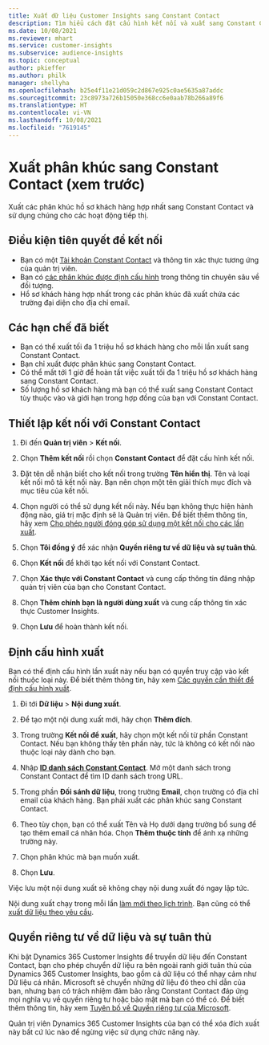 ```yaml
---
title: Xuất dữ liệu Customer Insights sang Constant Contact
description: Tìm hiểu cách đặt cấu hình kết nối và xuất sang Constant Contact.
ms.date: 10/08/2021
ms.reviewer: mhart
ms.service: customer-insights
ms.subservice: audience-insights
ms.topic: conceptual
author: pkieffer
ms.author: philk
manager: shellyha
ms.openlocfilehash: b25e4f11e21d059c2d867e925c0ae5635a87addc
ms.sourcegitcommit: 23c8973a726b15050e368cc6e0aab78b266a89f6
ms.translationtype: HT
ms.contentlocale: vi-VN
ms.lasthandoff: 10/08/2021
ms.locfileid: "7619145"
---
```

# <a name="export-segments-to-constant-contact-preview"></a>Xuất phân khúc sang Constant Contact (xem trước)

Xuất các phân khúc hồ sơ khách hàng hợp nhất sang Constant Contact và sử dụng chúng cho các hoạt động tiếp thị. 

## <a name="prerequisites-for-a-connection"></a>Điều kiện tiên quyết để kết nối

-   Bạn có một [Tài khoản Constant Contact](https://www.constantcontact.com/account-home) và thông tin xác thực tương ứng của quản trị viên.
-   Bạn có [các phân khúc được định cấu hình](segments.md) trong thông tin chuyên sâu về đối tượng.
-   Hồ sơ khách hàng hợp nhất trong các phân khúc đã xuất chứa các trường đại diện cho địa chỉ email.

## <a name="known-limitations"></a>Các hạn chế đã biết

- Bạn có thể xuất tối đa 1 triệu hồ sơ khách hàng cho mỗi lần xuất sang Constant Contact.
- Bạn chỉ xuất được phân khúc sang Constant Contact.
- Có thể mất tới 1 giờ để hoàn tất việc xuất tối đa 1 triệu hồ sơ khách hàng sang Constant Contact. 
- Số lượng hồ sơ khách hàng mà bạn có thể xuất sang Constant Contact tùy thuộc vào và giới hạn trong hợp đồng của bạn với Constant Contact.

## <a name="set-up-connection-to-constant-contact"></a>Thiết lập kết nối với Constant Contact

1. Đi đến **Quản trị viên** > **Kết nối**.

1. Chọn **Thêm kết nối** rồi chọn **Constant Contact** để đặt cấu hình kết nối.

1. Đặt tên dễ nhận biết cho kết nối trong trường **Tên hiển thị**. Tên và loại kết nối mô tả kết nối này. Bạn nên chọn một tên giải thích mục đích và mục tiêu của kết nối.

1. Chọn người có thể sử dụng kết nối này. Nếu bạn không thực hiện hành động nào, giá trị mặc định sẽ là Quản trị viên. Để biết thêm thông tin, hãy xem [Cho phép người đóng góp sử dụng một kết nối cho các lần xuất](connections.md#allow-contributors-to-use-a-connection-for-exports).

1. Chọn **Tôi đồng ý** để xác nhận **Quyền riêng tư về dữ liệu và sự tuân thủ**.

1. Chọn **Kết nối** để khởi tạo kết nối với Constant Contact.

1. Chọn **Xác thực với Constant Contact** và cung cấp thông tin đăng nhập quản trị viên của bạn cho Constant Contact. 

1. Chọn **Thêm chính bạn là người dùng xuất** và cung cấp thông tin xác thực Customer Insights.

1. Chọn **Lưu** để hoàn thành kết nối.

## <a name="configure-an-export"></a>Định cấu hình xuất

Bạn có thể định cấu hình lần xuất này nếu bạn có quyền truy cập vào kết nối thuộc loại này. Để biết thêm thông tin, hãy xem [Các quyền cần thiết để định cấu hình xuất](export-destinations.md#set-up-a-new-export).

1. Đi tới **Dữ liệu** > **Nội dung xuất**.

1. Để tạo một nội dung xuất mới, hãy chọn **Thêm đích**.

1. Trong trường **Kết nối để xuất**, hãy chọn một kết nối từ phần Constant Contact. Nếu bạn không thấy tên phần này, tức là không có kết nối nào thuộc loại này dành cho bạn.

1. Nhập [**ID danh sách Constant Contact**](https://app.constantcontact.com/pages/contacts/ui#lists). Mở một danh sách trong Constant Contact để tìm ID danh sách trong URL.

1. Trong phần **Đối sánh dữ liệu**, trong trường **Email**, chọn trường có địa chỉ email của khách hàng. Bạn phải xuất các phân khúc sang Constant Contact.

1. Theo tùy chọn, bạn có thể xuất Tên và Họ dưới dạng trường bổ sung để tạo thêm email cá nhân hóa. Chọn **Thêm thuộc tính** để ánh xạ những trường này.

1. Chọn phân khúc mà bạn muốn xuất.

1. Chọn **Lưu**.

Việc lưu một nội dung xuất sẽ không chạy nội dung xuất đó ngay lập tức.

Nội dung xuất chạy trong mỗi lần [làm mới theo lịch trình](system.md#schedule-tab). Bạn cũng có thể [xuất dữ liệu theo yêu cầu](export-destinations.md#run-exports-on-demand). 


## <a name="data-privacy-and-compliance"></a>Quyền riêng tư về dữ liệu và sự tuân thủ

Khi bật Dynamics 365 Customer Insights để truyền dữ liệu đến Constant Contact, bạn cho phép chuyển dữ liệu ra bên ngoài ranh giới tuân thủ của Dynamics 365 Customer Insights, bao gồm cả dữ liệu có thể nhạy cảm như Dữ liệu cá nhân. Microsoft sẽ chuyển những dữ liệu đó theo chỉ dẫn của bạn, nhưng bạn có trách nhiệm đảm bảo rằng Constant Contact đáp ứng mọi nghĩa vụ về quyền riêng tư hoặc bảo mật mà bạn có thể có. Để biết thêm thông tin, hãy xem [Tuyên bố về Quyền riêng tư của Microsoft](https://go.microsoft.com/fwlink/?linkid=396732).

Quản trị viên Dynamics 365 Customer Insights của bạn có thể xóa đích xuất này bất cứ lúc nào để ngừng việc sử dụng chức năng này.
